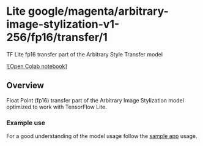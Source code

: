 # Lite google/magenta/arbitrary-image-stylization-v1-256/fp16/transfer/1
TF Lite fp16 transfer part of the Arbitrary Style Transfer model

<!-- asset-path: legacy -->
<!-- parent-model: google/magenta/arbitrary-image-stylization-v1-256/2 -->

[![Open Colab notebook]](https://colab.research.google.com/github/tensorflow/tensorflow/blob/master/tensorflow/lite/g3doc/examples/style_transfer/overview.ipynb)

## Overview
Float Point (fp16) transfer part of the Arbitrary Image Stylization model
optimized to work with TensorFlow Lite.

### Example use
For a good understanding of the model usage follow the
[sample app](https://github.com/tensorflow/examples/blob/master/lite/examples/style_transfer/android/app/src/main/java/org/tensorflow/lite/examples/styletransfer/StyleTransferModelExecutor.kt)
usage.
